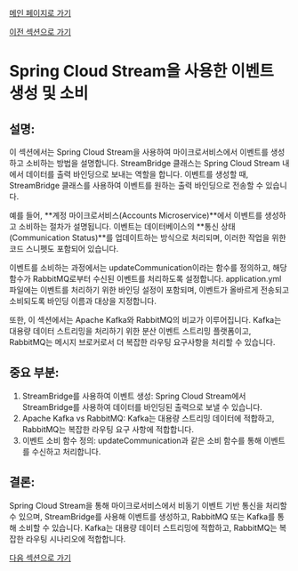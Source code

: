 [메인 페이지로 가기](main.md)

[이전 섹션으로 가기](section_11-1.md)

# Spring Cloud Stream을 사용한 이벤트 생성 및 소비

## 설명:

이 섹션에서는 Spring Cloud Stream을 사용하여 마이크로서비스에서 이벤트를 생성하고 소비하는 방법을 설명합니다. StreamBridge 클래스는 Spring Cloud Stream 내에서 데이터를 출력 바인딩으로 보내는 역할을 합니다. 이벤트를 생성할 때, StreamBridge 클래스를 사용하여 이벤트를 원하는 출력 바인딩으로 전송할 수 있습니다.

예를 들어, **계정 마이크로서비스(Accounts Microservice)**에서 이벤트를 생성하고 소비하는 절차가 설명됩니다. 이벤트는 데이터베이스의 **통신 상태(Communication Status)**를 업데이트하는 방식으로 처리되며, 이러한 작업을 위한 코드 스니펫도 포함되어 있습니다.

이벤트를 소비하는 과정에서는 updateCommunication이라는 함수를 정의하고, 해당 함수가 RabbitMQ로부터 수신된 이벤트를 처리하도록 설정합니다. application.yml 파일에는 이벤트를 처리하기 위한 바인딩 설정이 포함되며, 이벤트가 올바르게 전송되고 소비되도록 바인딩 이름과 대상을 지정합니다.

또한, 이 섹션에서는 Apache Kafka와 RabbitMQ의 비교가 이루어집니다. Kafka는 대용량 데이터 스트리밍을 처리하기 위한 분산 이벤트 스트리밍 플랫폼이고, RabbitMQ는 메시지 브로커로서 더 복잡한 라우팅 요구사항을 처리할 수 있습니다.

## 중요 부분:

 1. StreamBridge를 사용하여 이벤트 생성: Spring Cloud Stream에서 StreamBridge를 사용하여 데이터를 바인딩된 출력으로 보낼 수 있습니다.
 2. Apache Kafka vs RabbitMQ: Kafka는 대용량 스트리밍 데이터에 적합하고, RabbitMQ는 복잡한 라우팅 요구 사항에 적합합니다.
 3. 이벤트 소비 함수 정의: updateCommunication과 같은 소비 함수를 통해 이벤트를 수신하고 처리합니다.

## 결론:

Spring Cloud Stream을 통해 마이크로서비스에서 비동기 이벤트 기반 통신을 처리할 수 있으며, StreamBridge를 사용해 이벤트를 생성하고, RabbitMQ 또는 Kafka를 통해 소비할 수 있습니다. Kafka는 대용량 데이터 스트리밍에 적합하고, RabbitMQ는 복잡한 라우팅 시나리오에 적합합니다.


[다음 섹션으로 가기](section_11-3.md)
